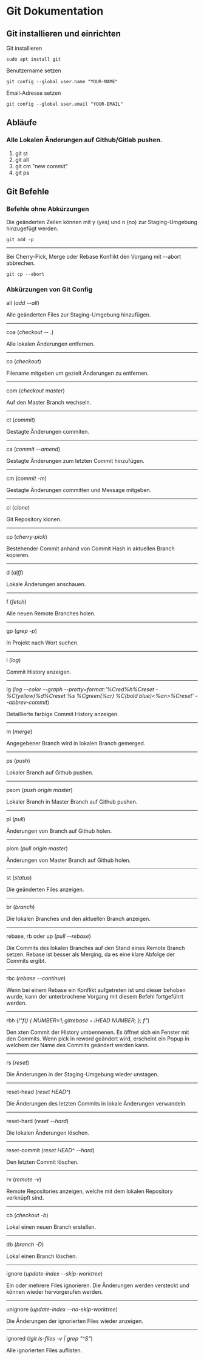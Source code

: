 # Git Dokumentation

## Git installieren und einrichten

Git installieren

`sudo apt install git`

Benutzername setzen

`git config --global user.name "YOUR-NAME"`

Email-Adresse setzen

`git config --global user.email "YOUR-EMAIL"`

## Abläufe

### Alle Lokalen Änderungen auf Github/Gitlab pushen.
1. git st
2. git all
3. git cm "new commit"
4. git ps

## Git Befehle

### Befehle ohne Abkürzungen

Die geänderten Zeilen können mit y (yes) und n (no) zur Staging-Umgebung hinzugefügt werden.

`git add -p`

---

Bei Cherry-Pick, Merge oder Rebase Konflikt den Vorgang mit --abort abbrechen.

`git cp --abort`

### Abkürzungen von Git Config

all (*add --all*)

Alle geänderten Files zur Staging-Umgebung hinzufügen.

---

coa (*checkout -- .*)

Alle lokalen Änderungen entfernen.

---

co (*checkout*)

Filename mitgeben um gezielt Änderungen zu entfernen.

---

com (*checkout master*)

Auf den Master Branch wechseln.

---

ct (*commit*)

Gestagte Änderungen commiten.

---

ca (*commit --amend*)

Gestagte Änderungen zum letzten Commit hinzufügen.

---

cm (*commit -m*)

Gestagte Änderungen committen und Message mitgeben.

---

cl (*clone*)

Git Repository klonen.

---

cp (*cherry-pick*)

Bestehender Commit anhand von Commit Hash in aktuellen Branch kopieren.

---

d (*diff*)

Lokale Änderungen anschauen.

---

f (*fetch*)

Alle neuen Remote Branches holen.

---

gp (*grep -p*)

In Projekt nach Wort suchen.

---

l (*log*)

Commit History anzeigen.

---

lg (*log --color --graph --pretty=format:'%Cred%h%Creset -%C(yellow)%d%Creset %s %Cgreen(%cr) %C(bold blue)<%an>%Creset' --abbrev-commit*)

Detaillierte farbige Commit History anzeigen.

---

m (*merge*)

Angegebener Branch wird in lokalen Branch gemerged.

---

ps (*push*)

Lokaler Branch auf Github pushen.

---

psom (*push origin master*)

Lokaler Branch in Master Branch auf Github pushen.

---

pl (*pull*)

Änderungen von Branch auf Github holen.

---

plom (*pull origin master*)

Änderungen von Master Branch auf Github holen.

---

st (*status*)

Die geänderten Files anzeigen.

---

br (*branch*)

Die lokalen Branches und den aktuellen Branch anzeigen.

---

rebase, rb oder up (*pull --rebase*)

Die Commits des lokalen Branches auf den Stand eines Remote Branch setzen.
Rebase ist besser als Merging, da es eine klare Abfolge der Commits ergibt.

---

rbc (*rebase --continue*)

Wenn bei einem Rebase ein Konflikt aufgetreten ist und dieser behoben wurde,
kann der unterbrochene Vorgang mit diesem Befehl fortgeführt werden.

---

rbh (*!"f() { NUMBER=$1; git rebase -i HEAD~$NUMBER; }; f"*)

Den xten Commit der History umbennenen. Es öffnet sich ein Fenster mit den Commits.
Wenn pick in reword geändert wird, erscheint ein Popup in welchem der Name des Commits geändert werden kann.

---

rs (*reset*)

Die Änderungen in der Staging-Umgebung wieder unstagen.

---

reset-head (*reset HEAD^*)

Die Änderungen des letzten Commits in lokale Änderungen verwandeln.

---

reset-hard (*reset --hard*)

Die lokalen Änderungen löschen.

---

reset-commit (*reset HEAD^ --hard*)

Den letzten Commit löschen.

---
    
rv (*remote -v*)

Remote Repositories anzeigen, welche mit dem lokalen Repository verknüpft sind.

---

cb (*checkout -b*)

Lokal einen neuen Branch erstellen.

---

db (*branch -D*)

Lokal einen Branch löschen.

---

ignore (*update-index --skip-worktree*)

Ein oder mehrere Files ignorieren. Die Änderungen werden versteckt und können wieder hervorgerufen werden.

---

unignore (*update-index --no-skip-worktree*)

Die Änderungen der ignorierten Files wieder anzeigen.

---

ignored (*!git ls-files -v | grep \"^S\"*)

Alle ignorierten Files auflisten.
